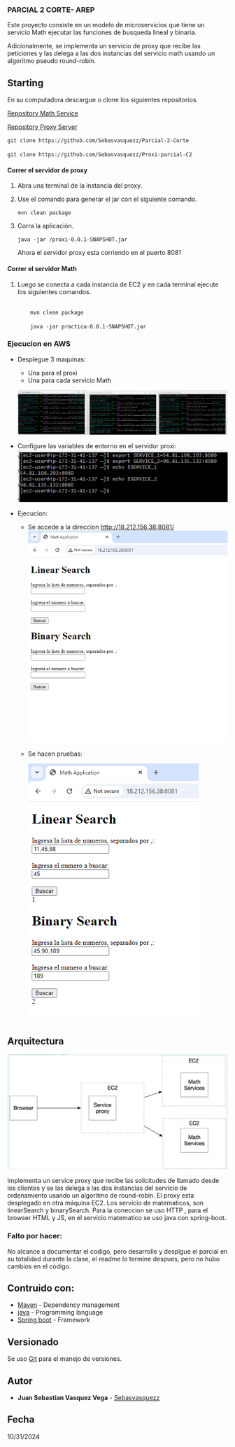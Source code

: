 ### PARCIAL 2 CORTE- AREP

Este proyecto consiste en un modelo de microservicios que tiene un servicio Math  ejecutar las funciones de busqueda lineal y binaria. 

Adicionalmente, se implementa un servicio de proxy que recibe las peticiones y las delega a las dos instancias del servicio math usando un algoritmo pseudo round-robin.


## Starting

En su computadora descargue o clone los siguientes repositorios.

[Repository Math Service](https://github.com/Sebasvasquezz/Parcial-2-Corte) 

[Repository Proxy Server](https://github.com/Sebasvasquezz/Proxi-parcial-C2) 


```
git clone https://github.com/Sebasvasquezz/Parcial-2-Corte

git clone https://github.com/Sebasvasquezz/Proxi-parcial-C2 
```

#### Correr el servidor de proxy 

1. Abra una terminal de la instancia del proxy.

2. Use el comando para generar el jar con el siguiente comando.
    ```
    mvn clean package
    ```

3. Corra la aplicación.

    ```
    java -jar /proxi-0.0.1-SNAPSHOT.jar

    ```
    Ahora el servidor proxy esta corriendo en el puerto 8081 


#### Correr el servidor Math
1. Luego se conecta a cada instancia de EC2 y en cada terminal ejecute los siguientes comandos.

    ```

        mvn clean package

        java -jar practica-0.0.1-SNAPSHOT.jar 
    ```

### Ejecucion en AWS
 * Desplegue 3 maquinas:
    - Una para el proxi
    - Una para cada servicio Math 

    ![alt text](images/image-2.png)
 * Configure las variables de entorno en el servidor proxi:
    ![alt text](images/image-1.png)
* Ejecucion:
    - Se accede a la direccion http://18.212.156.38:8081/
    ![alt text](images/image-3.png)

    - Se hacen pruebas:

        ![alt text](image.png)

  

## Arquitectura

![Diagrama de arquitectura](images/image.png)

Implementa un service proxy que recibe las solicitudes de llamado desde los clientes  y se las delega a las dos instancias del servicio de ordenamiento usando un algoritmo de round-robin. El proxy  esta desplegado en otra máquina EC2. 
Los servicio de matematicos, son linearSearch y binarySearch. Para la coneccion se uso HTTP , para el browser HTML y JS, en el servicio matematico se uso java con spring-boot.

### Falto por hacer:
No alcance a documentar el codigo, pero desarrolle y desplgue el parcial en su totalidad durante la clase, el readme lo termine despues, pero no hubo cambios en el codigo.

## Contruido con:

* [Maven](https://maven.apache.org/) - Dependency management
* [java](https://www.java.com/es/) - Programming language
* [Spring boot](https://start.spring.io/) - Framework

## Versionado

Se uso [Git](https://github.com/) para el manejo de versiones.

## Autor

* **Juan Sebastian Vasquez Vega** - [Sebasvasquezz](https://github.com/Sebasvasquezz)

## Fecha

10/31/2024